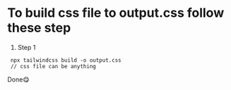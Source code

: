 # To build css file to output.css follow these step
1. Step 1

``` 
 npx tailwindcss build -o output.css
 // css file can be anything
```

Done😋 